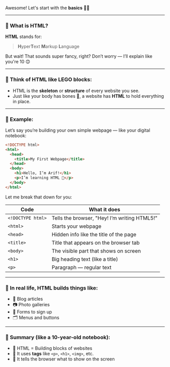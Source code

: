 Awesome! Let's start with the **basics** 🧒🌟

---

### 🧠 What is **HTML**?

**HTML** stands for:

> **H**yper**T**ext **M**arkup **L**anguage

But wait! That sounds super fancy, right? Don’t worry — I’ll explain like you're 10 😊

---

### 🧱 Think of HTML like LEGO blocks:

- HTML is the **skeleton** or **structure** of every website you see.
- Just like your body has bones 🦴, a website has **HTML** to hold everything in place.

---

### 🧩 Example:  
Let’s say you’re building your own simple webpage — like your digital notebook:

```html
<!DOCTYPE html>
<html>
  <head>
    <title>My First Webpage</title>
  </head>
  <body>
    <h1>Hello, I’m Arif!</h1>
    <p>I’m learning HTML 🚀</p>
  </body>
</html>
```

Let me break that down for you:

| Code             | What it does                                                                 |
|------------------|-------------------------------------------------------------------------------|
| `<!DOCTYPE html>` | Tells the browser, "Hey! I’m writing HTML5!"                               |
| `<html>`         | Starts your webpage                                                         |
| `<head>`         | Hidden info like the title of the page                                      |
| `<title>`        | Title that appears on the browser tab                                       |
| `<body>`         | The visible part that shows on screen                                       |
| `<h1>`           | Big heading text (like a title)                                              |
| `<p>`            | Paragraph — regular text                                                    |

---

### 🎨 In real life, HTML builds things like:
- 📰 Blog articles
- 📷 Photo galleries
- 📄 Forms to sign up
- 🗂 Menus and buttons

---

### 🎯 Summary (like a 10-year-old notebook):

- 🧱 HTML = Building blocks of websites
- 💬 It uses **tags** like `<p>`, `<h1>`, `<img>`, etc.
- 🧠 It tells the browser what to show on the screen

